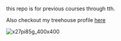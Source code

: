 this repo is for previous courses through tth.

Also checkout my treehouse profile [here](https://teamtreehouse.com/theocharislivieratos)

![x27pi85g_400x400](https://user-images.githubusercontent.com/23059994/32165779-96f0c478-bd6c-11e7-80a9-a6da4e2642de.jpg)
